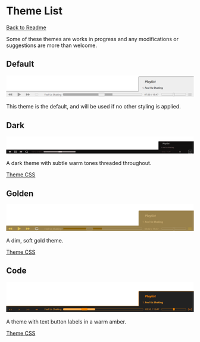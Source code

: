 # Theme List

[Back to Readme](../../..)

Some of these themes are works in progress and any modifications or suggestions are more than welcome.

## Default

![the default white and grey theme](./default/preview.png)

This theme is the default, and will be used if no other styling is applied.

## Dark

![the dark theme](./dark/preview.png)

A dark theme with subtle warm tones threaded throughout.

[Theme CSS](./dark/dark.css)

## Golden

![an all-gold theme for the music player](./golden/preview.png)

A dim, soft gold theme.

[Theme CSS](./golden/golden.css)

## Code

![text buttons and amber theme](./code/preview.png)

A theme with text button labels in a warm amber.

[Theme CSS](./code/code.css)
